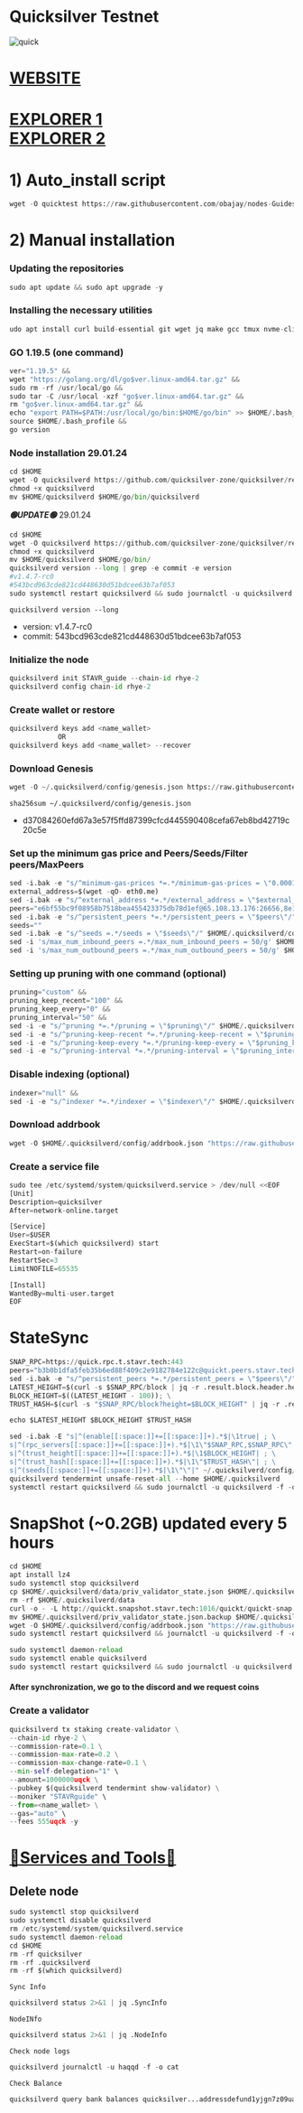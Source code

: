 # Quicksilver  Testnet

![quick](https://user-images.githubusercontent.com/44331529/201520331-711f381d-89ab-4b8b-bab9-114c2b2521bd.png)


[WEBSITE](https://quicksilver.zone/)
=
[EXPLORER 1](https://explorer.stavr.tech/Quicksilver/staking) \
[EXPLORER 2](https://testnet.manticore.team/quicksilver/staking)
=

# 1) Auto_install script
```python
wget -O quicktest https://raw.githubusercontent.com/obajay/nodes-Guides/main/Projects/Quicksilver/Tetstnet/quicktest && chmod +x quicktest && ./quicktest
```

# 2) Manual installation

### Updating the repositories  
```python
sudo apt update && sudo apt upgrade -y
```
### Installing the necessary utilities
```python
udo apt install curl build-essential git wget jq make gcc tmux nvme-cli -y
```    
### GO 1.19.5 (one command)
```python
ver="1.19.5" &&
wget "https://golang.org/dl/go$ver.linux-amd64.tar.gz" &&
sudo rm -rf /usr/local/go &&
sudo tar -C /usr/local -xzf "go$ver.linux-amd64.tar.gz" &&
rm "go$ver.linux-amd64.tar.gz" &&
echo "export PATH=$PATH:/usr/local/go/bin:$HOME/go/bin" >> $HOME/.bash_profile &&
source $HOME/.bash_profile &&
go version
```
### Node installation 29.01.24
```python
cd $HOME
wget -O quicksilverd https://github.com/quicksilver-zone/quicksilver/releases/download/v1.4.7-rc0/quicksilverd-v1.4.7-rc0-amd64
chmod +x quicksilverd
mv $HOME/quicksilverd $HOME/go/bin/quicksilverd
```

*******🟢UPDATE🟢******* 29.01.24
```python
cd $HOME
wget -O quicksilverd https://github.com/quicksilver-zone/quicksilver/releases/download/v1.4.7-rc0/quicksilverd-v1.4.7-rc0-amd64
chmod +x quicksilverd
mv $HOME/quicksilverd $HOME/go/bin/
quicksilverd version --long | grep -e commit -e version
#v1.4.7-rc0
#543bcd963cde821cd448630d51bdcee63b7af053
sudo systemctl restart quicksilverd && sudo journalctl -u quicksilverd -f -o cat

```

`quicksilverd version --long`
+ version: v1.4.7-rc0
+ commit: 543bcd963cde821cd448630d51bdcee63b7af053

### Initialize the node
```python
quicksilverd init STAVR_guide --chain-id rhye-2
quicksilverd config chain-id rhye-2
```

### Create wallet or restore
```python
quicksilverd keys add <name_wallet>
            OR
quicksilverd keys add <name_wallet> --recover
```
### Download Genesis
```python
wget -O ~/.quicksilverd/config/genesis.json https://raw.githubusercontent.com/obajay/nodes-Guides/main/Projects/Quicksilver/Tetstnet/genesis.json
```
`sha256sum ~/.quicksilverd/config/genesis.json`
 + d37084260efd67a3e57f5ffd87399cfcd445590408cefa67eb8bd42719c20c5e

### Set up the minimum gas price and Peers/Seeds/Filter peers/MaxPeers
```python
sed -i.bak -e "s/^minimum-gas-prices *=.*/minimum-gas-prices = \"0.0001uqck\"/;" ~/.quicksilverd/config/app.toml
external_address=$(wget -qO- eth0.me)
sed -i.bak -e "s/^external_address *=.*/external_address = \"$external_address:26656\"/" $HOME/.quicksilverd/config/config.toml
peers="e6bf55bc9f08958b7518bea455423375db78d1ef@65.108.13.176:26656,8e14e58b054248a04be96e4a40d6359e93b636ac@65.108.65.94:26656,5a3c424c19d9ab694190a7805a2b1a146460d752@65.108.2.27:26656"
sed -i.bak -e "s/^persistent_peers *=.*/persistent_peers = \"$peers\"/" $HOME/.quicksilverd/config/config.toml
seeds=""
sed -i.bak -e "s/^seeds =.*/seeds = \"$seeds\"/" $HOME/.quicksilverd/config/config.toml
sed -i 's/max_num_inbound_peers =.*/max_num_inbound_peers = 50/g' $HOME/.quicksilverd/config/config.toml
sed -i 's/max_num_outbound_peers =.*/max_num_outbound_peers = 50/g' $HOME/.quicksilverd/config/config.toml
```


### Setting up pruning with one command (optional)
```python
pruning="custom" &&
pruning_keep_recent="100" &&
pruning_keep_every="0" &&
pruning_interval="50" &&
sed -i -e "s/^pruning *=.*/pruning = \"$pruning\"/" $HOME/.quicksilverd/config/app.toml &&
sed -i -e "s/^pruning-keep-recent *=.*/pruning-keep-recent = \"$pruning_keep_recent\"/" $HOME/.quicksilverd/config/app.toml &&
sed -i -e "s/^pruning-keep-every *=.*/pruning-keep-every = \"$pruning_keep_every\"/" $HOME/.quicksilverd/config/app.toml &&
sed -i -e "s/^pruning-interval *=.*/pruning-interval = \"$pruning_interval\"/" $HOME/.quicksilverd/config/app.toml
```
### Disable indexing (optional)
```python
indexer="null" &&
sed -i -e "s/^indexer *=.*/indexer = \"$indexer\"/" $HOME/.quicksilverd/config/config.toml
```

### Download addrbook
```python
wget -O $HOME/.quicksilverd/config/addrbook.json "https://raw.githubusercontent.com/obajay/nodes-Guides/main/Projects/Quicksilver/Tetstnet/addrbook.json"
```

### Create a service file
```python
sudo tee /etc/systemd/system/quicksilverd.service > /dev/null <<EOF
[Unit]
Description=quicksilver
After=network-online.target

[Service]
User=$USER
ExecStart=$(which quicksilverd) start
Restart=on-failure
RestartSec=3
LimitNOFILE=65535

[Install]
WantedBy=multi-user.target
EOF
```
# StateSync 
```python
SNAP_RPC=https://quick.rpc.t.stavr.tech:443
peers="b3b0b1dfa5feb35b6ed88f409c2e9182784e122c@quickt.peers.stavr.tech:20026"
sed -i.bak -e "s/^persistent_peers *=.*/persistent_peers = \"$peers\"/" $HOME/.quicksilverd/config/config.toml
LATEST_HEIGHT=$(curl -s $SNAP_RPC/block | jq -r .result.block.header.height); \
BLOCK_HEIGHT=$((LATEST_HEIGHT - 100)); \
TRUST_HASH=$(curl -s "$SNAP_RPC/block?height=$BLOCK_HEIGHT" | jq -r .result.block_id.hash)

echo $LATEST_HEIGHT $BLOCK_HEIGHT $TRUST_HASH

sed -i.bak -E "s|^(enable[[:space:]]+=[[:space:]]+).*$|\1true| ; \
s|^(rpc_servers[[:space:]]+=[[:space:]]+).*$|\1\"$SNAP_RPC,$SNAP_RPC\"| ; \
s|^(trust_height[[:space:]]+=[[:space:]]+).*$|\1$BLOCK_HEIGHT| ; \
s|^(trust_hash[[:space:]]+=[[:space:]]+).*$|\1\"$TRUST_HASH\"| ; \
s|^(seeds[[:space:]]+=[[:space:]]+).*$|\1\"\"|" ~/.quicksilverd/config/config.toml
quicksilverd tendermint unsafe-reset-all --home $HOME/.quicksilverd
systemctl restart quicksilverd && sudo journalctl -u quicksilverd -f -o cat
```

# SnapShot (~0.2GB) updated every 5 hours 
```python
cd $HOME
apt install lz4
sudo systemctl stop quicksilverd
cp $HOME/.quicksilverd/data/priv_validator_state.json $HOME/.quicksilverd/priv_validator_state.json.backup
rm -rf $HOME/.quicksilverd/data
curl -o - -L http://quickt.snapshot.stavr.tech:1016/quickt/quickt-snap.tar.lz4 | lz4 -c -d - | tar -x -C $HOME/.quicksilverd --strip-components 2
mv $HOME/.quicksilverd/priv_validator_state.json.backup $HOME/.quicksilverd/data/priv_validator_state.json
wget -O $HOME/.quicksilverd/config/addrbook.json "https://raw.githubusercontent.com/obajay/nodes-Guides/main/Projects/Quicksilver/Tetstnet/addrbook.json"
sudo systemctl restart quicksilverd && journalctl -u quicksilverd -f -o cat
```

```python    
sudo systemctl daemon-reload
sudo systemctl enable quicksilverd
sudo systemctl restart quicksilverd && sudo journalctl -u quicksilverd -f -o cat
```

#### After synchronization, we go to the discord and we request coins

### Create a validator
```python
quicksilverd tx staking create-validator \
--chain-id rhye-2 \
--commission-rate=0.1 \
--commission-max-rate=0.2 \
--commission-max-change-rate=0.1 \
--min-self-delegation="1" \
--amount=1000000uqck \
--pubkey $(quicksilverd tendermint show-validator) \
--moniker "STAVRguide" \
--from=<name_wallet> \
--gas="auto" \
--fees 555uqck -y
```    
[🧩Services and Tools🧩](https://github.com/obajay/StateSync-snapshots/tree/main/Projects/Quicksilver)
=

## Delete node
```python
sudo systemctl stop quicksilverd
sudo systemctl disable quicksilverd
rm /etc/systemd/system/quicksilverd.service
sudo systemctl daemon-reload
cd $HOME
rm -rf quicksilver
rm -rf .quicksilverd
rm -rf $(which quicksilverd)
```

`Sync Info`
```python
quicksilverd status 2>&1 | jq .SyncInfo
```
`NodeINfo`
```python
quicksilverd status 2>&1 | jq .NodeInfo
```
`Check node logs`
```python
quicksilverd journalctl -u haqqd -f -o cat
```
`Check Balance`
```python
quicksilverd query bank balances quicksilver...addressdefund1yjgn7z09ua9vms259j
```
